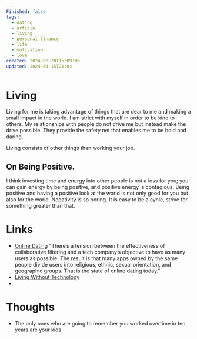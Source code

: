 ```yaml
---
Finished: false
tags:
  - dating
  - article
  - living
  - personal-finance
  - life
  - motivation
  - love
created: 2024-08-28T15:09:00
updated: 2024-04-15T21:04
---
```

# Living
Living for me is taking advantage of things that are dear to me and making a small impact in the world. I am strict with myself in order to be kind to others. My relationships with people do not drive me but instead make the drive possible.  They provide the safety net that enables me to be bold and daring.

Living consists of other things than working your job. 


## On Being Positive.
I think investing time and energy into other people is not a loss for you; you can gain energy by being positive, and positive energy is contagious. Being positive and having a positive look at the world is not only good for you but also for the world. Negativity is so boring. It is easy to be a cynic, strive for something greater than that. 


# Links
- [Online Dating](https://monstermatch.hiddenswitch.com/online-dating) "There’s a tension between the effectiveness of collaborative filtering and a tech company’s objective to have as many users as possible. The result is that many apps owned by the same people divide users into religious, ethnic, sexual orientation, and geographic groups. That is the state of online dating today."
- [Living Without Technology](https://weareexplorers.co/living-without-technology-for-a-year/)
- 

# Thoughts 
- The only ones who are going to remember you worked overtime in ten years are your kids. 


